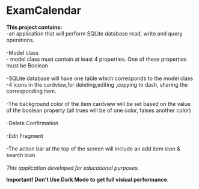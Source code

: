 # ExamCalendar
<b> This project contains: </b> <br/>
-an application that will perform SQLite database read, write 
and query operations. <br/>
<br/>
  -Model class <br/>
    - model class must contain at least 4
      properties. One of these properties must be Boolean <br/>
      <br/>
   -SQLite database will have one table which corresponds to the model class
   <br/>
   -4 icons in 
    the cardview,for deleting,editing ,copying to dash, sharing the corresponding item. <br/>
    <br/>
   -The background color of
    the item cardview will be set based on the value of the
    boolean property (all trues will be of one color, falses
    another color) <br/>
    <br/>
    -Delete Confirmation <br/>
    <br/>
    -Edit Fragment <br/>
    <br/>
    -The action bar at the top of the screen will include an add item icon & search icon <br/>
    <br/>
    <i> This application developed for educational purposes.</i> <br/>
    
<b>Important! Don't Use Dark Mode to get full visiual performance. </b>
